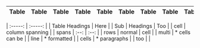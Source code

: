 |   Table  |   Table  |   Table  |   Table  |   Table  |   Table  |   Table  |   Table  |   Table  |   Table  |   Table  |
| :-----: | :-----: | :-----: | :-----: | :-----: | :-----: | :-----: | :-----: | :-----: | :-----: | :-----: |

| :-----: | :-----: |
| Table Headings   | Here |
| Sub   | Headings | Too  |
| cell  | column spanning |
| spans | :--: | :--: |
| rows  | normal   | cell |
| multi | * cells can be  |
| line  | * formatted     |
| cells | * paragraphs    |
| too   |                 |

